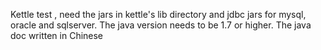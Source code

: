 Kettle test , need the jars in kettle's lib directory and jdbc jars for mysql, oracle and sqlserver. 
The java version needs to be 1.7 or higher. The java doc written in Chinese